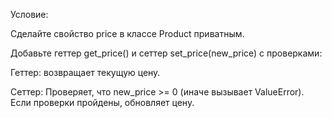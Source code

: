 Условие:

Сделайте свойство price в классе Product приватным.

Добавьте геттер get_price() и сеттер set_price(new_price) с проверками:

Геттер: возвращает текущую цену.

Сеттер: Проверяет, что new_price >= 0 (иначе вызывает ValueError).
Если проверки пройдены, обновляет цену.
